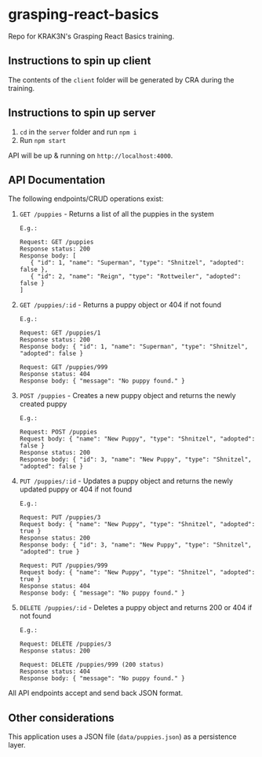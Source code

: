 # grasping-react-basics

Repo for KRAK3N's Grasping React Basics training.

## Instructions to spin up client

The contents of the `client` folder will be generated by CRA during the training.

## Instructions to spin up server

1. `cd` in the `server` folder and run `npm i`
2. Run `npm start`

API will be up & running on `http://localhost:4000`.

## API Documentation

The following endpoints/CRUD operations exist:

1. `GET /puppies` - Returns a list of all the puppies in the system

   ```
   E.g.:

   Request: GET /puppies
   Response status: 200
   Response body: [
      { "id": 1, "name": "Superman", "type": "Shnitzel", "adopted": false },
      { "id": 2, "name": "Reign", "type": "Rottweiler", "adopted": false }
   ]
   ```

2. `GET /puppies/:id` - Returns a puppy object or 404 if not found

   ```
   E.g.:

   Request: GET /puppies/1
   Response status: 200  
   Response body: { "id": 1, "name": "Superman", "type": "Shnitzel", "adopted": false }

   Request: GET /puppies/999
   Response status: 404  
   Response body: { "message": "No puppy found." }
   ```

3. `POST /puppies` - Creates a new puppy object and returns the newly created puppy

   ```
   E.g.:

   Request: POST /puppies
   Request body: { "name": "New Puppy", "type": "Shnitzel", "adopted": false }
   Response status: 200
   Response body: { "id": 3, "name": "New Puppy", "type": "Shnitzel", "adopted": false }
   ```

4. `PUT /puppies/:id` - Updates a puppy object and returns the newly updated puppy or 404 if not found

   ```
   E.g.:

   Request: PUT /puppies/3
   Request body: { "name": "New Puppy", "type": "Shnitzel", "adopted": true }
   Response status: 200  
   Response body: { "id": 3, "name": "New Puppy", "type": "Shnitzel", "adopted": true }

   Request: PUT /puppies/999
   Request body: { "name": "New Puppy", "type": "Shnitzel", "adopted": true }
   Response status: 404  
   Response body: { "message": "No puppy found." }
   ```

5. `DELETE /puppies/:id` - Deletes a puppy object and returns 200 or 404 if not found

   ```
   E.g.:

   Request: DELETE /puppies/3
   Response status: 200

   Request: DELETE /puppies/999 (200 status)
   Response status: 404  
   Response body: { "message": "No puppy found." }
   ```

All API endpoints accept and send back JSON format.

## Other considerations

This application uses a JSON file (`data/puppies.json`) as a persistence layer.
